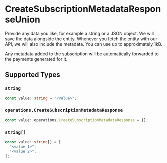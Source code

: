 # CreateSubscriptionMetadataResponseUnion

Provide any data you like, for example a string or a JSON object. We will save the data alongside the entity.
Whenever you fetch the entity with our API, we will also include the metadata. You can use up to approximately
1kB.

Any metadata added to the subscription will be automatically forwarded to the payments generated for it.


## Supported Types

### `string`

```typescript
const value: string = "<value>";
```

### `operations.CreateSubscriptionMetadataResponse`

```typescript
const value: operations.CreateSubscriptionMetadataResponse = {};
```

### `string[]`

```typescript
const value: string[] = [
  "<value 1>",
  "<value 2>",
];
```

